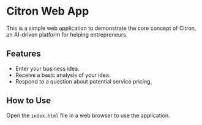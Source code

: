 # Citron Web App

This is a simple web application to demonstrate the core concept of Citron, an AI-driven platform for helping entrepreneurs.

## Features

- Enter your business idea.
- Receive a basic analysis of your idea.
- Respond to a question about potential service pricing.

## How to Use

Open the `index.html` file in a web browser to use the application.
